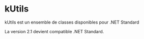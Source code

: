 # kUtils
kUtils est un ensemble de classes disponibles pour .NET Standard

La version 2.1 devient compatible .NET Standard.

